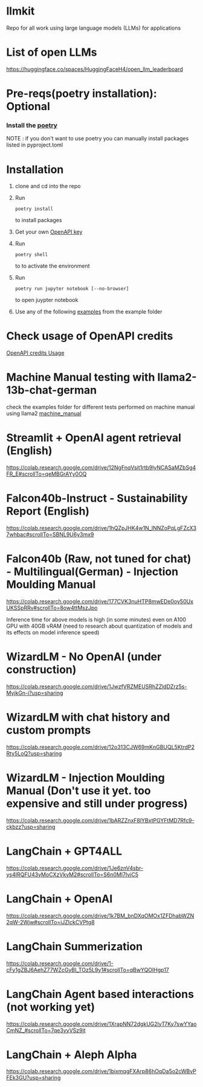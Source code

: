 # llmkit

Repo for all work using large language models (LLMs) for applications

# List of open LLMs
https://huggingface.co/spaces/HuggingFaceH4/open_llm_leaderboard

# Pre-reqs(poetry installation): Optional

### Install the [poetry](https://python-poetry.org/docs/#installation)

NOTE : if you don't want to use poetry you can manually install packages listed in pyproject.toml

# Installation

1. clone and cd into the repo
2. Run

    ```shell
    poetry install
    ```

    to install packages
3. Get your own [OpenAPI key](https://platform.openai.com/account/api-keys)
4. Run

    ```shell
    poetry shell
    ```

    to to activate the environment
5. Run

    ```shell
    poetry run jupyter notebook [--no-browser]
    ```

    to open juypter notebook
6. Use any of the following [examples](examples) from the example folder

# Check usage of OpenAPI credits

[OpenAPI credits Usage](https://platform.openai.com/account/usage)

# Machine Manual testing with llama2-13b-chat-german
check the examples folder for different tests performed on machine manual using llama2 [machine_manual](llm_chatbot_devs/examples/machine_manual)

# Streamlit + OpenAI agent retrieval (English)

https://colab.research.google.com/drive/12NgFnqVsit1rtb9lyNCASaMZbSg4FR_E#scrollTo=qeMBGrAYy0OQ

# Falcon40b-Instruct - Sustainability Report (English)
https://colab.research.google.com/drive/1hQZpJHK4w1N_lNNZoPqLgFZcX37whbac#scrollTo=SBNL9U6y3mx9

# Falcon40b (Raw, not tuned for chat) - Multilingual(German) - Injection Moulding Manual
https://colab.research.google.com/drive/177CVK3nuHTP8mwEDe0oy50UxUKSSpRRv#scrollTo=8ow4ttMszJpo

Inference time for above models is high (in some minutes) even on A100 GPU with 40GB vRAM (need to research about quantization of models and its effects on model inference speed)

# WizardLM - No OpenAI (under construction)
https://colab.research.google.com/drive/1JwzfVRZMEUSRhZZldDZrz5s-MyjkGn-i?usp=sharing

# WizardLM with chat history and custom prompts
https://colab.research.google.com/drive/12o313CJW69mKnGBUQL5KtrdP2Rty5LoQ?usp=sharing

# WizardLM - Injection Moulding Manual (Don't use it yet. too expensive and still under progress)
https://colab.research.google.com/drive/1bARZZnxF8lYBxtPGYFtMD7Rfc9-ckbzz?usp=sharing

# LangChain + GPT4ALL
https://colab.research.google.com/drive/1Je6znV4sbr-ys4IRQFU43yMoCXzVkyM2#scrollTo=S6n0Ml7IvjC5

# LangChain + OpenAI
https://colab.research.google.com/drive/1k7BM_bnDXqOMOx1ZFDhabWZN2qW-2Wjw#scrollTo=iJZIckCVPtg8

# LangChain Summerization
https://colab.research.google.com/drive/1-cFy1gZBJ6AehZ77WZcGyBI_TOz5L9y1#scrollTo=qBwYQOIHgp17

# LangChain Agent based interactions (not working yet)
https://colab.research.google.com/drive/1XrapNN72dgkUG2lyT7Ky7swYYaoCmNZ_#scrollTo=7qe3yyVSz9jt

# LangChain + Aleph Alpha
https://colab.research.google.com/drive/1bixmqgFXArp86hOqDa5o2cWBvPFEk3GU?usp=sharing
